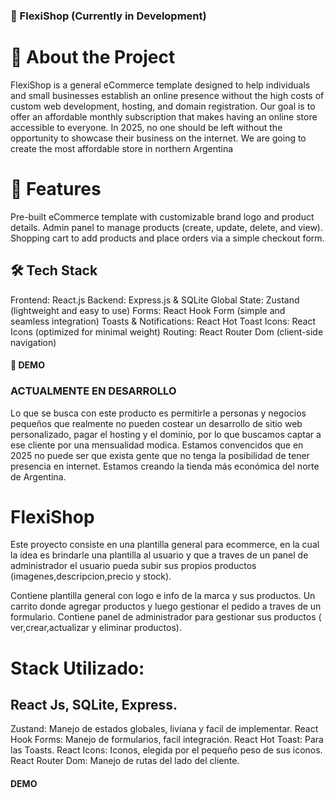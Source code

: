### 🚀 FlexiShop (Currently in Development)

# 🛒 About the Project
FlexiShop is a general eCommerce template designed to help individuals and small businesses establish an online presence without the high costs of custom web development, hosting, and domain registration. Our goal is to offer an affordable monthly subscription that makes having an online store accessible to everyone. In 2025, no one should be left without the opportunity to showcase their business on the internet.
We are going to create the most affordable store in northern Argentina
# 🎯 Features
Pre-built eCommerce template with customizable brand logo and product details.
Admin panel to manage products (create, update, delete, and view).
Shopping cart to add products and place orders via a simple checkout form.

## 🛠 Tech Stack
Frontend: React.js
Backend: Express.js & SQLite 
Global State: Zustand (lightweight and easy to use)
Forms: React Hook Form (simple and seamless integration)
Toasts & Notifications: React Hot Toast
Icons: React Icons (optimized for minimal weight)
Routing: React Router Dom (client-side navigation)
#### 📌 DEMO 



### ACTUALMENTE EN DESARROLLO

Lo que se busca con este producto es permitirle a personas y negocios pequeños que realmente no pueden costear un desarrollo de sitio web personalizado, pagar el hosting y el dominio, por lo que buscamos captar a ese cliente por una mensualidad modica. Estamos convencidos que en 2025 no puede ser que exista gente que no tenga la posibilidad de tener presencia en internet.
Estamos creando la tienda más económica del norte de Argentina. 

# FlexiShop

Este proyecto consiste en una plantilla general para ecommerce, en la cual la idea es brindarle una plantilla al usuario y que a traves de un panel de administrador el usuario pueda subir sus propios productos (imagenes,descripcion,precio y stock).

Contiene plantilla general con logo e info de la marca y sus productos. Un carrito donde agregar productos y luego gestionar el pedido a traves de un formulario.
Contiene panel de administrador para gestionar sus productos ( ver,crear,actualizar y eliminar productos).

# Stack Utilizado:

## React Js, SQLite, Express.

Zustand: Manejo de estados globales, liviana y facil de implementar.
React Hook Forms: Manejo de formularios, facil integración.
React Hot Toast: Para las Toasts.
React Icons: Iconos, elegida por el pequeño peso de sus iconos.
React Router Dom: Manejo de rutas del lado del cliente.

#### DEMO 
